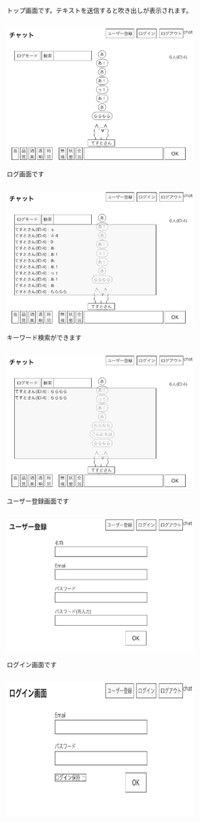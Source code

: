 <p>トップ画面です。テキストを送信すると吹き出しが表示されます。</p>
<br>
<img src="https://github.com/ynd3k/img/blob/master/chat-top.png" width="420px" height="300px">

<p>ログ画面です</p>
<br>
<img src="https://github.com/ynd3k/img/blob/master/chat-log.png" width="420px" height="300px">

<p>キーワード検索ができます</p>
<br>
<img src="https://github.com/ynd3k/img/blob/master/chat-search.png" width="420px" height="300px">

<p>ユーザー登録画面です</p>
<br>
<img src="https://github.com/ynd3k/img/blob/master/chat-signup.png" width="420px" height="300px">

<p>ログイン画面です</p>
<br>
<img src="https://github.com/ynd3k/img/blob/master/chat-login.png" width="420px" height="300px">


